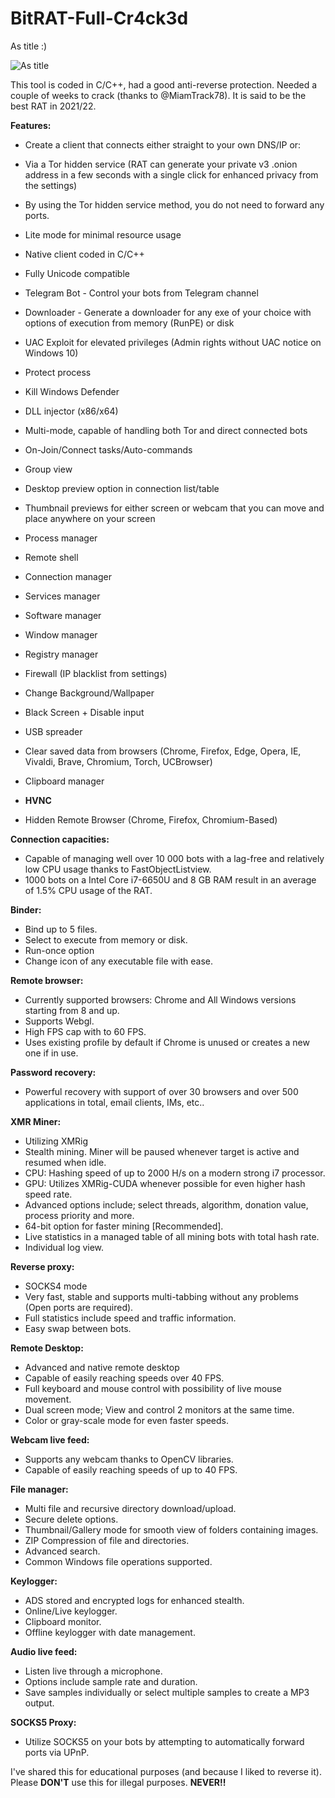 # BitRAT-Full-Cr4ck3d
As title :) 


![As title](https://i.ibb.co/JCmX0S6/Screenshot-1.png)

This tool is coded in C/C++, had a good anti-reverse protection. Needed a couple of weeks to crack (thanks to @MiamTrack78).
It is said to be the best RAT in 2021/22.

**Features:**

- Create a client that connects either straight to your own DNS/IP or:
- Via a Tor hidden service (RAT can generate your private v3 .onion address in a few seconds with a single click for enhanced privacy from the settings)
- By using the Tor hidden service method, you do not need to forward any ports.

- Lite mode for minimal resource usage
- Native client coded in C/C++
- Fully Unicode compatible
- Telegram Bot - Control your bots from Telegram channel
- Downloader - Generate a downloader for any exe of your choice with options of execution from memory (RunPE) or disk
- UAC Exploit for elevated privileges (Admin rights without UAC notice on Windows 10)
- Protect process
- Kill Windows Defender
- DLL injector (x86/x64)
- Multi-mode, capable of handling both Tor and direct connected bots
- On-Join/Connect tasks/Auto-commands
- Group view
- Desktop preview option in connection list/table
- Thumbnail previews for either screen or webcam that you can move and place anywhere on your screen
- Process manager
- Remote shell
- Connection manager
- Services manager
- Software manager
- Window manager
- Registry manager
- Firewall (IP blacklist from settings)
- Change Background/Wallpaper
- Black Screen + Disable input
- USB spreader
- Clear saved data from browsers (Chrome, Firefox, Edge, Opera, IE, Vivaldi, Brave, Chromium, Torch, UCBrowser)
- Clipboard manager
- **HVNC**
- Hidden Remote Browser (Chrome, Firefox, Chromium-Based)

**Connection capacities:**
- Capable of managing well over 10 000 bots with a lag-free and relatively low CPU usage thanks to FastObjectListview.
- 1000 bots on a Intel Core i7-6650U and 8 GB RAM result in an average of 1.5% CPU usage of the RAT.

**Binder:**
- Bind up to 5 files.
- Select to execute from memory or disk.
- Run-once option
- Change icon of any executable file with ease.

**Remote browser:**
- Currently supported browsers: Chrome and All Windows versions starting from 8 and up.
- Supports Webgl.
- High FPS cap with to 60 FPS.
- Uses existing profile by default if Chrome is unused or creates a new one if in use.

**Password recovery:**
- Powerful recovery with support of over 30 browsers and over 500 applications in total, email clients, IMs, etc..

**XMR Miner:**
- Utilizing XMRig
- Stealth mining. Miner will be paused whenever target is active and resumed when idle.
- CPU: Hashing speed of up to 2000 H/s on a modern strong i7 processor.
- GPU: Utilizes XMRig-CUDA whenever possible for even higher hash speed rate.
- Advanced options include; select threads, algorithm, donation value, process priority and more.
- 64-bit option for faster mining [Recommended].
- Live statistics in a managed table of all mining bots with total hash rate.
- Individual log view.

**Reverse proxy:**
- SOCKS4 mode
- Very fast, stable and supports multi-tabbing without any problems (Open ports are required).
- Full statistics include speed and traffic information.
- Easy swap between bots.

**Remote Desktop:**
- Advanced and native remote desktop
- Capable of easily reaching speeds over 40 FPS.
- Full keyboard and mouse control with possibility of live mouse movement.
- Dual screen mode; View and control 2 monitors at the same time.
- Color or gray-scale mode for even faster speeds.

**Webcam live feed:**
- Supports any webcam thanks to OpenCV libraries.
- Capable of easily reaching speeds of up to 40 FPS.

**File manager:**
- Multi file and recursive directory download/upload.
- Secure delete options.
- Thumbnail/Gallery mode for smooth view of folders containing images.
- ZIP Compression of file and directories.
- Advanced search.
- Common Windows file operations supported.

**Keylogger:**
- ADS stored and encrypted logs for enhanced stealth.
- Online/Live keylogger.
- Clipboard monitor.
- Offline keylogger with date management.

**Audio live feed:**
- Listen live through a microphone.
- Options include sample rate and duration.
- Save samples individually or select multiple samples to create a MP3 output.

**SOCKS5 Proxy:**
- Utilize SOCKS5 on your bots by attempting to automatically forward ports via UPnP.



I've shared this for educational purposes (and because I liked to reverse it). Please **DON'T** use this for illegal purposes. **NEVER!!**
